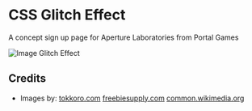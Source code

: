 # CSS Glitch Effect

A concept sign up page for Aperture Laboratories from Portal Games

![Image Glitch Effect](https://tympanus.net/codrops/wp-content/uploads/2017/12/ImageGlitchEffect_Featured.jpg)



## Credits

- Images by:
[tokkoro.com](https://www.tokkoro.com)
[freebiesupply.com](https://freebiesupply.com)
[common.wikimedia.org](https://commons.wikimedia.org)





